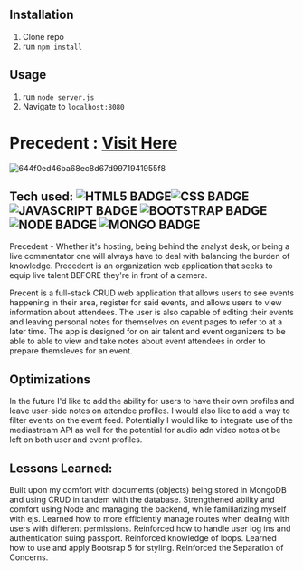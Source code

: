 ## Installation

1. Clone repo
2. run `npm install`

## Usage

1. run `node server.js`
2. Navigate to `localhost:8080`

# Precedent : <a href = "https://glamorous-nightgown-lamb.cyclic.app">Visit Here</a>

![644f0ed46ba68ec8d67d9971941955f8](https://user-images.githubusercontent.com/102938926/177256096-f304f013-7242-400e-a5c1-951b8e577cac.gif)

## Tech used: ![HTML5 BADGE](https://img.shields.io/static/v1?label=%7C&message=HTML5&color=23555f&style=plastic&logo=html5)![CSS BADGE](https://img.shields.io/static/v1?label=%7C&message=CSS3&color=285f65&style=plastic&logo=css3)![JAVASCRIPT BADGE](https://img.shields.io/static/v1?label=%7C&message=JAVASCRIPT&color=3c7f5d&style=plastic&logo=javascript) ![BOOTSTRAP BADGE](https://img.shields.io/badge/Bootstrap-563D7C?style=for-the-badge&logo=bootstrap&logoColor=white) ![NODE BADGE](https://img.shields.io/badge/Node.js-43853D?style=for-the-badge&logo=node.js&logoColor=white) ![MONGO BADGE](https://img.shields.io/badge/MongoDB-4EA94B?style=for-the-badge&logo=mongodb&logoColor=white)

Precedent - Whether it's hosting, being behind the analyst desk, or being a live commentator one will always have to deal with balancing the burden of knowledge. Precedent is an organization web application that seeks to equip live talent BEFORE they're in front of a camera.

Precent is a full-stack CRUD web application that allows users to see events happening in their area, register for said events, and allows users to view information about attendees. The user is also capable of editing their events and leaving personal notes for themselves on event pages to refer to at a later time. The app is designed for on air talent and event organizers to be able to able to view and take notes about event attendees in order to prepare themsleves for an event.

## Optimizations

In the future I'd like to add the ability for users to have their own profiles and leave user-side notes on attendee profiles. I would also like to add a way to filter events on the event feed. Potentially I would like to integrate use of the mediastream API as well for the potential for audio adn video notes ot be left on both user and event profiles.

## Lessons Learned:

Built upon my comfort with documents (objects) being stored in MongoDB and using CRUD in tandem with the database. Strengthened ability and comfort using Node and managing the backend, while familiarizing myself with ejs. Learned how to more efficiently manage routes when dealing with users with different permissions. Reinforced how to handle user log ins and authentication suing passport. Reinforced knowledge of loops. Learned how to use and apply Bootsrap 5 for styling. Reinforced the Separation of Concerns. 
